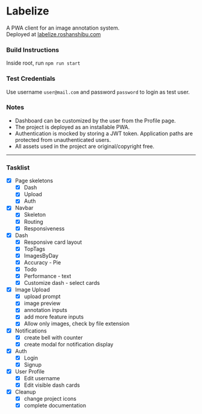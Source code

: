 # Labelize

A PWA client for an image annotation system.  
Deployed at [labelize.roshanshibu.com](labelize.roshanshibu.com)

### Build Instructions

Inside root, run `npm run start`

### Test Credentials

Use username `user@mail.com` and password `password` to login as test user.

### Notes

- Dashboard can be customized by the user from the Profile page.
- The project is deployed as an installable PWA.
- Authentication is mocked by storing a JWT token. Application paths are protected from unauthenticated users.
- All assets used in the project are original/copyright free.

<hr>

### Tasklist

- [x] Page skeletons
  - [x] Dash
  - [x] Upload
  - [x] Auth
- [x] Navbar
  - [x] Skeleton
  - [x] Routing
  - [x] Responsiveness
- [x] Dash
  - [x] Responsive card layout
  - [x] TopTags
  - [x] ImagesByDay
  - [x] Accuracy - Pie
  - [x] Todo
  - [x] Performance - text
  - [x] Customize dash - select cards
- [x] Image Upload
  - [x] upload prompt
  - [x] image preview
  - [x] annotation inputs
  - [x] add more feature inputs
  - [x] Allow only images, check by file extension
- [x] Notifications
  - [x] create bell with counter
  - [x] create modal for notification display
- [x] Auth
  - [x] Login
  - [x] Signup
- [x] User Profile
  - [x] Edit username
  - [x] Edit visible dash cards
- [x] Cleanup
  - [x] change project icons
  - [x] complete documentation
